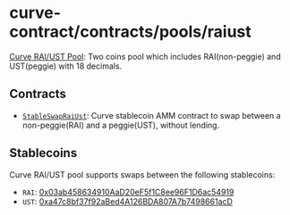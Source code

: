 # curve-contract/contracts/pools/raiust

[Curve RAI/UST Pool](): Two coins pool which includes RAI(non-peggie) and UST(peggie) with 18 decimals. 

## Contracts

* [`StableSwapRaiUst`](StableSwapRaiUst.vy): Curve stablecoin AMM contract to swap between a non-peggie(RAI) and a peggie(UST), without lending. 

## Stablecoins

Curve RAI/UST pool supports swaps between the following stablecoins:

* `RAI`: [0x03ab458634910AaD20eF5f1C8ee96F1D6ac54919](https://etherscan.io/address/0x03ab458634910AaD20eF5f1C8ee96F1D6ac54919)
* `UST`: [0xa47c8bf37f92aBed4A126BDA807A7b7498661acD](https://etherscan.io/address/0xa47c8bf37f92aBed4A126BDA807A7b7498661acD)
